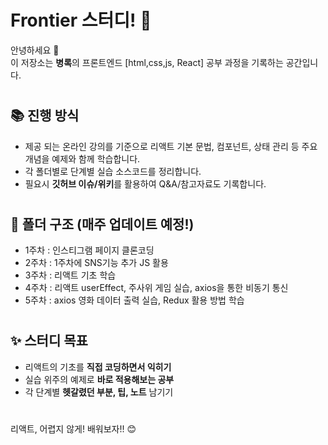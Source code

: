 # Frontier 스터디! 🚀

안녕하세요 👋  
이 저장소는 **병록**의 프론트엔드 [html,css,js, React] 공부 과정을 기록하는 공간입니다.

#

## 📚 진행 방식

- 제공 되는 온라인 강의를 기준으로 리액트 기본 문법, 컴포넌트, 상태 관리 등 주요 개념을 예제와 함께 학습합니다.
- 각 폴더별로 단계별 실습 소스코드를 정리합니다.
- 필요시 **깃허브 이슈/위키**를 활용하여 Q&A/참고자료도 기록합니다.


#

## 📝 폴더 구조 (매주 업데이트 예정!)
- 1주차 : 인스티그램 페이지 클론코딩
- 2주차 : 1주차에 SNS기능 추가 JS 활용
- 3주차 : 리액트 기초 학습
- 4주차 : 리액트 userEffect, 주사위 게임 실습, axios을 통한 비동기 통신
- 5주차 : axios 영화 데이터 출력 실습, Redux 활용 방법 학습



#

## ✨ 스터디 목표

- 리액트의 기초를 **직접 코딩하면서 익히기**
- 실습 위주의 예제로 **바로 적용해보는 공부**
- 각 단계별 **헷갈렸던 부분, 팁, 노트** 남기기

#

리액트, 어렵지 않게!  배워보자!! 😊

